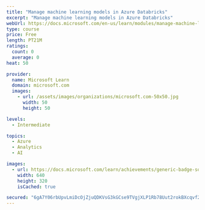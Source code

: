```yaml
---
title: "Manage machine learning models in Azure Databricks"
excerpt: "Manage machine learning models in Azure Databricks"
webUrl: https://docs.microsoft.com/en-us/learn/modules/manage-machine-learning-models-azure-databricks/
type: course
price: Free
length: PT21M
ratings:
  count: 0
  average: 0
heat: 50

provider:
  name: Microsoft Learn
  domain: microsoft.com
  images:
    - url: /assets/images/organizations/microsoft.com-50x50.jpg
      width: 50
      height: 50

levels:
  - Intermediate

topics:
  - Azure
  - Analytics
  - AI

images:
  - url: https://docs.microsoft.com/learn/achievements/generic-badge-social.png
    width: 640
    height: 320
    isCached: true

secured: "6gA7Y06rbUpvLmiDcOjZjuQDKVsG3kGCse9TVgjXLP1Rb78Uut2rokBXcqvf2+Pes6jNQPDXQmWlxjOuR1m4JLIYGOW9MylFsdZFe+dfZUahswR6DC++kLdth1tcW8SHUqfubSsopAIHllg/jc8bYS7/+OwdJxUvCsv1GAznqBNNZi0iDRUbNii60YWGKrzpSA61LygUFjfhSW/ydSYhp28lW2k/qLvC3WNgi5ObDv1rMbBvcMxvPIvi085iZ233LeA0OzU2BYr0/76bJCIEcQRVyM1AZwYXRBU6LIOL/CENrw+3N9Qd16RgQ1vi6n7Q/gGVTa7rEHPSlwmzx7lnpZ4I6EKj3w/dH6d7kWGXjA9Z5cNZ+AyJwIpgp2D4r2GjdR8EJF0pWpuYxXunGcSy6g==;KJmZA5zeEdVnYLv2TJ65wg=="
---
```


